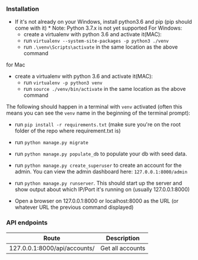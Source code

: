 ### Installation
- If it's not already on your Windows, install python3.6 and pip (pip should come with it) \* Note: Python 3.7.x is not yet supported
  For Windows:
  - create a virtualenv with python 3.6 and activate it(MAC):
  - run `virtualenv --system-site-packages -p python3 ./venv`
  - run `.\venv\Scripts\activate` in the same location as the above command

for Mac
- create a virtualenv with python 3.6 and activate it(MAC):
  - run `virtualenv -p python3 venv`
  - run `source ./venv/bin/activate` in the same location as the above command

The following should happen in a terminal with `venv` activated (often this means you can see the `venv` name in the beginning of the terminal prompt):

- run `pip install -r requirements.txt` (make sure you're on the root folder of the repo where requirement.txt is)

- run `python manage.py migrate`

- run `python manage.py populate_db` to populate your db with seed data.

- run `python manage.py create_superuser` to create an account for the admin. You can view the admin dashboard here: `127.0.0.1:8000/admin`

- run `python manage.py runserver`.
  This should start up the server and show output about which IP/Port it's running on (usually 127.0.0.1:8000)

- Open a browser on 127.0.0.1:8000 or localhost:8000 as the URL (or whatever URL the previous command displayed)


### API endpoints

| Route | Description |
| ------ | ------ |
| 127.0.0.1:8000/api/accounts/ | Get all accounts |

